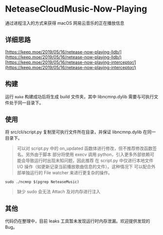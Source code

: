 NeteaseCloudMusic-Now-Playing
======
通过进程注入的方式来获得 macOS 网易云音乐的正在播放信息

## 详细思路

[https://keep.moe/2019/05/16/netease-now-playing-lldb/](https://keep.moe/2019/05/16/netease-now-playing-lldb/)
[https://keep.moe/2019/05/16/netease-now-playing-interceptor/](https://keep.moe/2019/05/16/netease-now-playing-interceptor/)

## 构建

运行 `make` 构建成功后将生成 build 文件夹，其中 libncmnp.dylib 需要与可执行文件处于同一目录下。

## 使用

将 src/cli/script.py 复制至可执行文件所在目录，并保证 libncmnp.dylib 在同一目录下。

> 可以对 script.py 中的 on_updated 函数体进行修改，但不推荐修改函数签名。另外由于脚本
> 部分将使用 execv 调用 python，引入更多外部依赖可能会导致运行时出现未知问题，因此推荐
> 在 script.py 中仅进行本地文件 I/O 操作（如更新记录当前播放歌曲信息的文件）。这种情况下
> 可以配合外部单独运行的 File watcher 来进行更复杂的操作。

```
sudo ./ncmnp $(pgrep NeteaseMusic)
```

> 缺少 sudo 会无法 Attach 及对内存进行注入

## 其他

代码仍在整理中，目前 leaks 工具暂未发现运行时内存泄漏。欢迎提供发现的 Bug。
